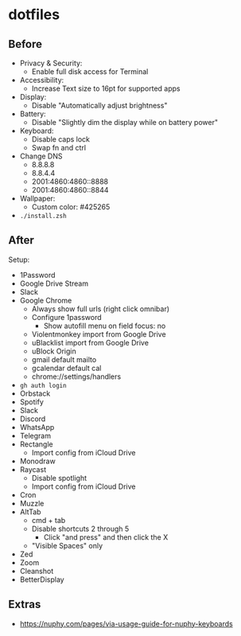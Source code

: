 # dotfiles

## Before

- Privacy & Security:
  - Enable full disk access for Terminal
- Accessibility:
  - Increase Text size to 16pt for supported apps
- Display:
  - Disable "Automatically adjust brightness"
- Battery:
  - Disable "Slightly dim the display while on battery power"
- Keyboard:
  - Disable caps lock
  - Swap fn and ctrl
- Change DNS
  - 8.8.8.8
  - 8.8.4.4
  - 2001:4860:4860::8888
  - 2001:4860:4860::8844
- Wallpaper:
  - Custom color: #425265
- `./install.zsh`

## After

Setup:
- 1Password
- Google Drive Stream
- Slack
- Google Chrome
  - Always show full urls (right click omnibar)
  - Configure 1password
    - Show autofill menu on field focus: no
  - Violentmonkey import from Google Drive
  - uBlacklist import from Google Drive
  - uBlock Origin
  - gmail default mailto
  - gcalendar default cal
  - chrome://settings/handlers
- `gh auth login`
- Orbstack
- Spotify
- Slack
- Discord
- WhatsApp
- Telegram
- Rectangle
  - Import config from iCloud Drive
- Monodraw
- Raycast
  - Disable spotlight
  - Import config from iCloud Drive
- Cron
- Muzzle
- AltTab
  - cmd + tab
  - Disable shortcuts 2 through 5
    - Click "and press" and then click the X
  - "Visible Spaces" only
- Zed
- Zoom
- Cleanshot
- BetterDisplay

## Extras

- https://nuphy.com/pages/via-usage-guide-for-nuphy-keyboards

